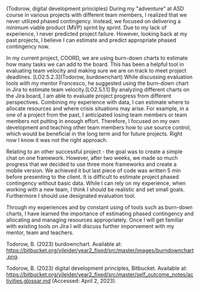(Todorow, digital development principles)
During my "adventure" at ASD course in various projects with different team members, I realized that we never utilized phased contingency. Instead, we focused on delivering a minimum viable product (MVP) sprint by sprint. Due to my lack of experience, I never predicted project failure. However, looking back at my past projects, I believe I can estimate and predict appropriate phased contingency now.

In my current project, COORD, we are using burn-down charts to estimate how many tasks we can add to the board. This has been a helpful tool in evaluating team velocity and making sure we are on track to meet project deadlines.
[LO2.5.2.3](Todorow, burdownchart)
While discussing evaluation tools with my mentor Francesco, he suggested using the burn-down chart in Jira to estimate team velocity.[LO2.5.1.1] By analyzing different charts on the Jira board, I am able to evaluate project progress from different perspectives. Combining my experience with data, I can estimate where to allocate resources and where crisis situations may arise. For example, in a one of a project from the past, I anticipated losing team members or team members not putting in enough effort. Therefore, I focused on my own development and teaching other team members how to use source control, which would be beneficial in the long term and for future projects.
Right now I know it was not the right approach.

Relating to an other successful project - the goal was to create a simple chat on one framework. However, after two weeks, we made so much progress that we decided to use three more frameworks and create a mobile version. We achieved it but last piece of code was written 5 min before presenting to the client. It is difficult to estimate project phased contingency without basic data. While I can rely on my experience, when working with a new team, I think I should be realistic and set small goals. Furthermore I should use designated evaluation tool.

Through my experiences and by constant using of tools such as burn-down charts, I have learned the importance of estimating phased contingency and allocating and managing resources appropriately. Once I will get familiar with existing tools on Jira I will discuss further imporvement with my mentor, team and teachers.


Todorow, B. (2023) burdownchart. Available at: https://bitbucket.org/vileider/year2_fixed/src/master/images/burndownchart.png. 

Todorow, B. (2023) digital development principles, Bitbucket. Available at: https://bitbucket.org/vileider/year2_fixed/src/master/self_outcome_notes/activities.glossar.md (Accessed: April 2, 2023). 